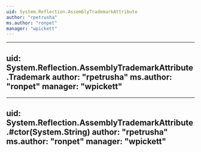 ```yaml
---
uid: System.Reflection.AssemblyTrademarkAttribute
author: "rpetrusha"
ms.author: "ronpet"
manager: "wpickett"
---
```


---
uid: System.Reflection.AssemblyTrademarkAttribute.Trademark
author: "rpetrusha"
ms.author: "ronpet"
manager: "wpickett"
---

---
uid: System.Reflection.AssemblyTrademarkAttribute.#ctor(System.String)
author: "rpetrusha"
ms.author: "ronpet"
manager: "wpickett"
---
